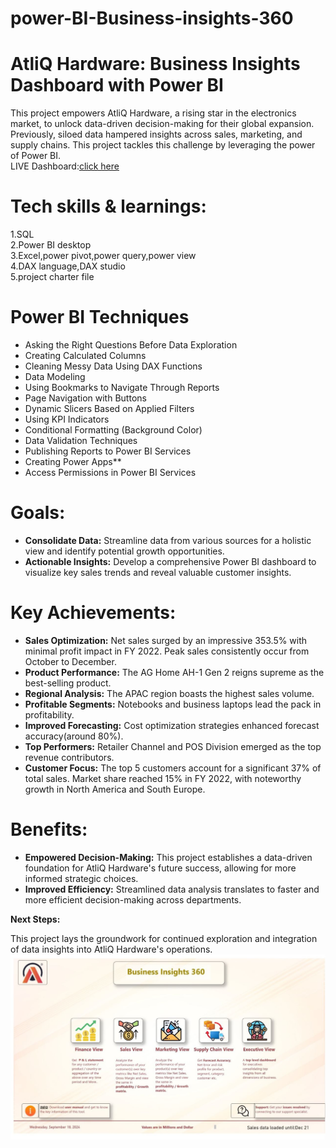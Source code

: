 # power-BI-Business-insights-360
# AtliQ Hardware: Business Insights Dashboard with Power BI

This project empowers AtliQ Hardware, a rising star in the electronics market, to unlock data-driven decision-making for their global expansion. Previously, siloed data hampered insights across sales, marketing, and supply chains. This project tackles this challenge by leveraging the power of Power BI.<br>
LIVE Dashboard:[click here](https://app.powerbi.com/view?r=eyJrIjoiZmI4OWQ1OTEtYzE3NC00NTkzLTllZWUtZjQwM2RkNDczOTA1IiwidCI6ImM2ZTU0OWIzLTVmNDUtNDAzMi1hYWU5LWQ0MjQ0ZGM1YjJjNCJ9)
# Tech skills & learnings:
 1.SQL   <br>
 2.Power BI desktop    <br>
 3.Excel,power pivot,power query,power view     <br>
 4.DAX language,DAX studio    <br>
 5.project charter file    <br>
 
# Power BI Techniques

  - Asking the Right Questions Before Data Exploration
  - Creating Calculated Columns
  - Cleaning Messy Data Using DAX Functions
  - Data Modeling
  - Using Bookmarks to Navigate Through Reports
  - Page Navigation with Buttons
  - Dynamic Slicers Based on Applied Filters
  - Using KPI Indicators
  - Conditional Formatting (Background Color)
  - Data Validation Techniques
  - Publishing Reports to Power BI Services
  - Creating Power Apps**
  - Access Permissions in Power BI Services

# Goals:

* **Consolidate Data:** Streamline data from various sources for a holistic view and identify potential growth opportunities.
* **Actionable Insights:**  Develop a comprehensive Power BI dashboard to visualize key sales trends and reveal valuable customer insights.

# Key Achievements:

* **Sales Optimization:** Net sales surged by an impressive 353.5% with minimal profit impact in FY 2022. Peak sales consistently occur from October to December.
* **Product Performance:** The AG Home AH-1 Gen 2 reigns supreme as the best-selling product.
* **Regional Analysis:** The APAC region boasts the highest sales volume.
* **Profitable Segments:** Notebooks and business laptops lead the pack in profitability.
* **Improved Forecasting:** Cost optimization strategies enhanced forecast accuracy(around 80%).
* **Top Performers:** Retailer Channel and POS Division emerged as the top revenue contributors.
* **Customer Focus:** The top 5 customers account for a significant 37% of total sales. Market share reached 15% in FY 2022, with noteworthy growth in North America and South Europe.

# Benefits:

* **Empowered Decision-Making:** This project establishes a data-driven foundation for AtliQ Hardware's future success, allowing for more informed strategic choices.
* **Improved Efficiency:** Streamlined data analysis translates to faster and more efficient decision-making across departments.

**Next Steps:**

This project lays the groundwork for continued exploration and integration of data insights into AtliQ Hardware's operations.
![alt text](https://github.com/Nitin-Malik27/power-BI-Business-insights-360/blob/main/home%20page.jpg)
